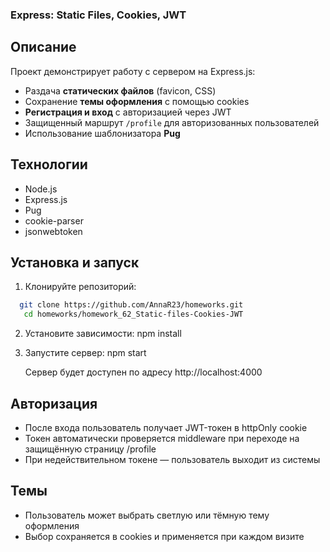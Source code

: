 ### Express: Static Files, Cookies, JWT

## Описание

Проект демонстрирует работу с сервером на Express.js:

- Раздача **статических файлов** (favicon, CSS)
- Сохранение **темы оформления** с помощью cookies
- **Регистрация и вход** с авторизацией через JWT
- Защищенный маршрут `/profile` для авторизованных пользователей
- Использование шаблонизатора **Pug**

## Технологии

- Node.js
- Express.js
- Pug
- cookie-parser
- jsonwebtoken

## Установка и запуск

1. Клонируйте репозиторий:
 
 ```bash
   git clone https://github.com/AnnaR23/homeworks.git
    cd homeworks/homework_62_Static-files-Cookies-JWT
 ```

2. Установите зависимости:
    npm install


3. Запустите сервер:
    npm start

    Сервер будет доступен по адресу http://localhost:4000


## Авторизация

- После входа пользователь получает JWT-токен в httpOnly cookie
- Токен автоматически проверяется middleware при переходе на защищённую страницу /profile
- При недействительном токене — пользователь выходит из системы


## Темы

- Пользователь может выбрать светлую или тёмную тему оформления
- Выбор сохраняется в cookies и применяется при каждом визите